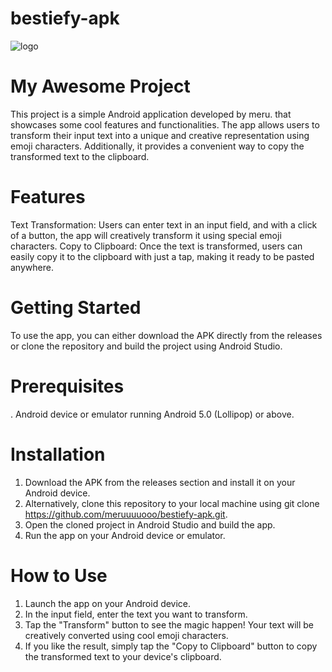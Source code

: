 # bestiefy-apk
![logo](https://github.com/meruuuuooo/bestiefy-apk/assets/138646937/a6a4aae8-4334-4e20-a554-f3a1e4f959e9)


# My Awesome Project

This project is a simple Android application developed by meru. that showcases some cool features and functionalities. The app allows users to transform their input text into a unique and creative representation using emoji characters. Additionally, it provides a convenient way to copy the transformed text to the clipboard.

# Features

Text Transformation: Users can enter text in an input field, and with a click of a button, the app will creatively transform it using special emoji characters.
Copy to Clipboard: Once the text is transformed, users can easily copy it to the clipboard with just a tap, making it ready to be pasted anywhere.

# Getting Started

To use the app, you can either download the APK directly from the releases or clone the repository and build the project using Android Studio.

# Prerequisites

. Android device or emulator running Android 5.0 (Lollipop) or above.

# Installation

1. Download the APK from the releases section and install it on your Android device.
2. Alternatively, clone this repository to your local machine using git clone https://github.com/meruuuuooo/bestiefy-apk.git.
3. Open the cloned project in Android Studio and build the app.
4. Run the app on your Android device or emulator.

# How to Use

1. Launch the app on your Android device.
2. In the input field, enter the text you want to transform.
3. Tap the "Transform" button to see the magic happen! Your text will be creatively converted using cool emoji characters.
4. If you like the result, simply tap the "Copy to Clipboard" button to copy the transformed text to your device's clipboard.
